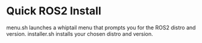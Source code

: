 # Quick ROS2 Install

menu.sh launches a whiptail menu that prompts you for the ROS2 distro and version.
installer.sh installs your chosen distro and version.
